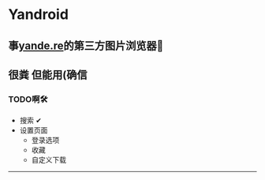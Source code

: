 # Yandroid

## 事[yande.re](yande.re)的第三方图片浏览器📕

## 很粪 但能用(确信

### TODO啊🛠

* 搜索 ✔
* 设置页面
    * 登录选项
    * 收藏
    * 自定义下载

***
